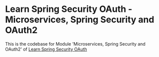 # Learn Spring Security OAuth - Microservices, Spring Security and OAuth2

This is the codebase for Module 'Microservices, Spring Security and OAuth2' of [Learn Spring Security OAuth](http://bit.ly/github-lsso)
